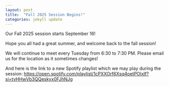 ```yaml
---
layout: post
title:  "Fall 2025 Session Begins!"
categories: jekyll update
---
```

Our Fall 2025 session starts September 16!

Hope you all had a great summer, and welcome back to the fall session!

We will continue to meet every Tuesday from 6:30 to 7:30 PM. Please email us for the location as it sometimes changes!

And here is the link to a new Spotify playlist which we may play during the session: https://open.spotify.com/playlist/1cPXXOrf6Xsq4oetPOlxlf?si=tvHHwVb3QQeskyx0FJhNJg

